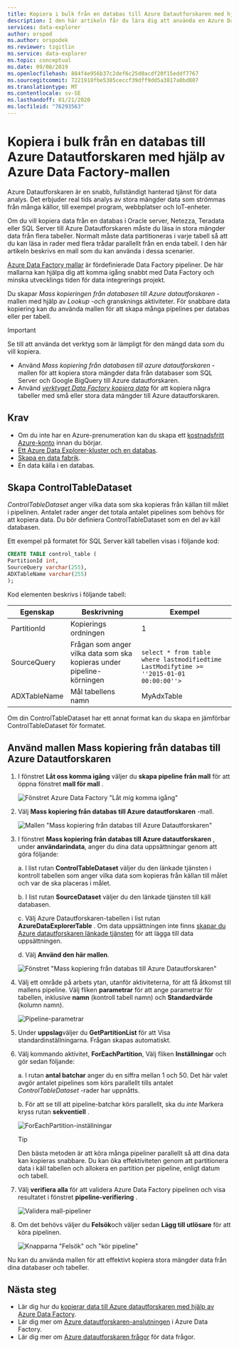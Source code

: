 ```yaml
---
title: Kopiera i bulk från en databas till Azure Datautforskaren med hjälp av Azure Data Factory-mallen
description: I den här artikeln får du lära dig att använda en Azure Data Factory mall för att kopiera i bulk från en databas till Azure Datautforskaren
services: data-explorer
author: orspod
ms.author: orspodek
ms.reviewer: tzgitlin
ms.service: data-explorer
ms.topic: conceptual
ms.date: 09/08/2019
ms.openlocfilehash: 884f4e956b37c2def6c25d0acdf20f15eddf7767
ms.sourcegitcommit: 7221918fbe5385ceccf39dff9dd5a3817a0bd807
ms.translationtype: MT
ms.contentlocale: sv-SE
ms.lasthandoff: 01/21/2020
ms.locfileid: "76293563"
---
```

# <a name="copy-in-bulk-from-a-database-to-azure-data-explorer-by-using-the-azure-data-factory-template"></a>Kopiera i bulk från en databas till Azure Datautforskaren med hjälp av Azure Data Factory-mallen 

Azure Datautforskaren är en snabb, fullständigt hanterad tjänst för data analys. Det erbjuder real tids analys av stora mängder data som strömmas från många källor, till exempel program, webbplatser och IoT-enheter. 

Om du vill kopiera data från en databas i Oracle server, Netezza, Teradata eller SQL Server till Azure Datautforskaren måste du läsa in stora mängder data från flera tabeller. Normalt måste data partitioneras i varje tabell så att du kan läsa in rader med flera trådar parallellt från en enda tabell. I den här artikeln beskrivs en mall som du kan använda i dessa scenarier.

[Azure Data Factory mallar](/azure/data-factory/solution-templates-introduction) är fördefinierade Data Factory pipeliner. De här mallarna kan hjälpa dig att komma igång snabbt med Data Factory och minska utvecklings tiden för data integrerings projekt. 

Du skapar *Mass kopieringen från databasen till Azure datautforskaren* -mallen med hjälp av *Lookup* *-och* gransknings aktiviteter. För snabbare data kopiering kan du använda mallen för att skapa många pipelines per databas eller per tabell. 

> [!IMPORTANT]
> Se till att använda det verktyg som är lämpligt för den mängd data som du vill kopiera.
> * Använd *Mass kopiering från databasen till azure datautforskaren* -mallen för att kopiera stora mängder data från databaser som SQL Server och Google BigQuery till Azure datautforskaren. 
> * Använd [*verktyget Data Factory kopiera data*](data-factory-load-data.md) för att kopiera några tabeller med små eller stora data mängder till Azure datautforskaren. 

## <a name="prerequisites"></a>Krav

* Om du inte har en Azure-prenumeration kan du skapa ett [kostnadsfritt Azure-konto](https://azure.microsoft.com/free/) innan du börjar.
* [Ett Azure Data Explorer-kluster och en databas](create-cluster-database-portal.md).
* [Skapa en data fabrik](data-factory-load-data.md#create-a-data-factory).
* En data källa i en databas.

## <a name="create-controltabledataset"></a>Skapa ControlTableDataset

*ControlTableDataset* anger vilka data som ska kopieras från källan till målet i pipelinen. Antalet rader anger det totala antalet pipelines som behövs för att kopiera data. Du bör definiera ControlTableDataset som en del av käll databasen.

Ett exempel på formatet för SQL Server käll tabellen visas i följande kod:
    
```sql   
CREATE TABLE control_table (
PartitionId int,
SourceQuery varchar(255),
ADXTableName varchar(255)
);
```

Kod elementen beskrivs i följande tabell:

|Egenskap  |Beskrivning  | Exempel
|---------|---------| ---------|
|PartitionId   |  Kopierings ordningen | 1  |  
|SourceQuery   |  Frågan som anger vilka data som ska kopieras under pipeline-körningen | <br>`select * from table where lastmodifiedtime  LastModifytime >= ''2015-01-01 00:00:00''>` </br>    
|ADXTableName  |  Mål tabellens namn | MyAdxTable       |  

Om din ControlTableDataset har ett annat format kan du skapa en jämförbar ControlTableDataset för formatet.

## <a name="use-the-bulk-copy-from-database-to-azure-data-explorer-template"></a>Använd mallen Mass kopiering från databas till Azure Datautforskaren

1. I fönstret **Låt oss komma igång** väljer du **skapa pipeline från mall** för att öppna fönstret **mall för mall** .

    ![Fönstret Azure Data Factory "Låt mig komma igång"](media/data-factory-template/adf-get-started.png)

1. Välj **Mass kopiering från databas till Azure datautforskaren** -mall.
 
    ![Mallen "Mass kopiering från databas till Azure Datautforskaren"](media/data-factory-template/pipeline-from-template.png)

1.  I fönstret **Mass kopiering från databas till Azure datautforskaren** , under **användarindata**, anger du dina data uppsättningar genom att göra följande: 

    a. I list rutan **ControlTableDataset** väljer du den länkade tjänsten i kontroll tabellen som anger vilka data som kopieras från källan till målet och var de ska placeras i målet. 

    b. I list rutan **SourceDataset** väljer du den länkade tjänsten till käll databasen. 

    c. Välj Azure Datautforskaren-tabellen i list rutan **AzureDataExplorerTable** . Om data uppsättningen inte finns [skapar du Azure datautforskaren länkade tjänsten](data-factory-load-data.md#create-the-azure-data-explorer-linked-service) för att lägga till data uppsättningen.

    d. Välj **Använd den här mallen**.

    ![Fönstret "Mass kopiering från databas till Azure Datautforskaren"](media/data-factory-template/configure-bulk-copy-adx-template.png)

1. Välj ett område på arbets ytan, utanför aktiviteterna, för att få åtkomst till mallens pipeline. Välj fliken **parametrar** för att ange parametrar för tabellen, inklusive **namn** (kontroll tabell namn) och **Standardvärde** (kolumn namn).

    ![Pipeline-parametrar](media/data-factory-template/pipeline-parameters.png)

1.  Under **uppslag**väljer du **GetPartitionList** för att Visa standardinställningarna. Frågan skapas automatiskt.
1.  Välj kommando aktivitet, **ForEachPartition**, Välj fliken **Inställningar** och gör sedan följande:

    a. I rutan **antal batchar** anger du en siffra mellan 1 och 50. Det här valet avgör antalet pipelines som körs parallellt tills antalet *ControlTableDataset* -rader har uppnåtts. 

    b. För att se till att pipeline-batchar körs parallellt, ska du *inte* Markera kryss rutan **sekventiell** .

    ![ForEachPartition-inställningar](media/data-factory-template/foreach-partition-settings.png)

    > [!TIP]
    > Den bästa metoden är att köra många pipeliner parallellt så att dina data kan kopieras snabbare. Du kan öka effektiviteten genom att partitionera data i käll tabellen och allokera en partition per pipeline, enligt datum och tabell.

1. Välj **verifiera alla** för att validera Azure Data Factory pipelinen och visa resultatet i fönstret **pipeline-verifiering** .

    ![Validera mall-pipeliner](media/data-factory-template/validate-template-pipelines.png)

1. Om det behövs väljer du **Felsök**och väljer sedan **Lägg till utlösare** för att köra pipelinen.

    ![Knapparna "Felsök" och "kör pipeline"](media/data-factory-template/trigger-run-of-pipeline.png)    

Nu kan du använda mallen för att effektivt kopiera stora mängder data från dina databaser och tabeller.

## <a name="next-steps"></a>Nästa steg

* Lär dig hur du [kopierar data till Azure datautforskaren med hjälp av Azure Data Factory](data-factory-load-data.md).
* Lär dig mer om [Azure datautforskaren-anslutningen](/azure/data-factory/connector-azure-data-explorer) i Azure Data Factory.
* Lär dig mer om [Azure datautforskaren frågor](/azure/data-explorer/web-query-data) för data frågor.






